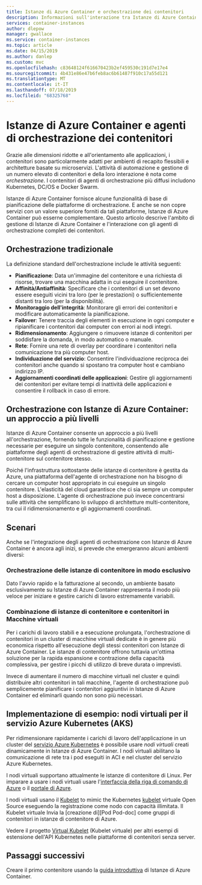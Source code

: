 ```yaml
---
title: Istanze di Azure Container e orchestrazione dei contenitori
description: Informazioni sull'interazione tra Istanze di Azure Container e agenti di orchestrazione dei contenitori.
services: container-instances
author: dlepow
manager: gwallace
ms.service: container-instances
ms.topic: article
ms.date: 04/15/2019
ms.author: danlep
ms.custom: mvc
ms.openlocfilehash: c83648124f616670423b2ef459530c191d7e17e4
ms.sourcegitcommit: 4b431e86e47b6feb8ac6b61487f910c17a55d121
ms.translationtype: MT
ms.contentlocale: it-IT
ms.lasthandoff: 07/18/2019
ms.locfileid: "68325768"
---
```

# <a name="azure-container-instances-and-container-orchestrators"></a>Istanze di Azure Container e agenti di orchestrazione dei contenitori

Grazie alle dimensioni ridotte e all'orientamento alle applicazioni, i contenitori sono particolarmente adatti per ambienti di recapito flessibili e architetture basate su microservizi. L'attività di automazione e gestione di un numero elevato di contenitori e della loro interazione è nota come *orchestrazione*. I contenitori di agenti di orchestrazione più diffusi includono Kubernetes, DC/OS e Docker Swarm.

Istanze di Azure Container fornisce alcune funzionalità di base di pianificazione delle piattaforme di orchestrazione. E anche se non copre servizi con un valore superiore forniti da tali piattaforme, Istanze di Azure Container può esserne complementare. Questo articolo descrive l'ambito di gestione di Istanze di Azure Container e l'interazione con gli agenti di orchestrazione completi dei contenitori.

## <a name="traditional-orchestration"></a>Orchestrazione tradizionale

La definizione standard dell'orchestrazione include le attività seguenti:

- **Pianificazione**: Data un'immagine del contenitore e una richiesta di risorse, trovare una macchina adatta in cui eseguire il contenitore.
- **Affinità/Antiaffinità**: Specificare che i contenitori di un set devono essere eseguiti vicini tra loro (per le prestazioni) o sufficientemente distanti tra loro (per la disponibilità).
- **Monitoraggio dell'integrità**: Monitorare gli errori dei contenitori e modificare automaticamente la pianificazione.
- **Failover**: Tenere traccia degli elementi in esecuzione in ogni computer e ripianificare i contenitori dai computer con errori ai nodi integri.
- **Ridimensionamento**: Aggiungere o rimuovere istanze di contenitori per soddisfare la domanda, in modo automatico o manuale.
- **Rete**: Fornire una rete di overlay per coordinare i contenitori nella comunicazione tra più computer host.
- **Individuazione del servizio**: Consentire l'individuazione reciproca dei contenitori anche quando si spostano tra computer host e cambiano indirizzo IP.
- **Aggiornamenti coordinati delle applicazioni**: Gestire gli aggiornamenti dei contenitori per evitare tempi di inattività delle applicazioni e consentire il rollback in caso di errore.

## <a name="orchestration-with-azure-container-instances-a-layered-approach"></a>Orchestrazione con Istanze di Azure Container: un approccio a più livelli

Istanze di Azure Container consente un approccio a più livelli all'orchestrazione, fornendo tutte le funzionalità di pianificazione e gestione necessarie per eseguire un singolo contenitore, consentendo alle piattaforme degli agenti di orchestrazione di gestire attività di multi-contenitore sul contenitore stesso.

Poiché l'infrastruttura sottostante delle istanze di contenitore è gestita da Azure, una piattaforma dell'agente di orchestrazione non ha bisogno di cercare un computer host appropriato in cui eseguire un singolo contenitore. L'elasticità del cloud garantisce che ci sia sempre un computer host a disposizione. L'agente di orchestrazione può invece concentrarsi sulle attività che semplificano lo sviluppo di architetture multi-contenitore, tra cui il ridimensionamento e gli aggiornamenti coordinati.

## <a name="scenarios"></a>Scenari

Anche se l'integrazione degli agenti di orchestrazione con Istanze di Azure Container è ancora agli inizi, si prevede che emergeranno alcuni ambienti diversi:

### <a name="orchestration-of-container-instances-exclusively"></a>Orchestrazione delle istanze di contenitore in modo esclusivo

Dato l'avvio rapido e la fatturazione al secondo, un ambiente basato esclusivamente su Istanze di Azure Container rappresenta il modo più veloce per iniziare e gestire carichi di lavoro estremamente variabili.

### <a name="combination-of-container-instances-and-containers-in-virtual-machines"></a>Combinazione di istanze di contenitore e contenitori in Macchine virtuali

Per i carichi di lavoro stabili e a esecuzione prolungata, l'orchestrazione di contenitori in un cluster di macchine virtuali dedicate è in genere più economica rispetto all'esecuzione degli stessi contenitori con Istanze di Azure Container. Le istanze di contenitore offrono tuttavia un'ottima soluzione per la rapida espansione e contrazione della capacità complessiva, per gestire i picchi di utilizzo di breve durata o imprevisti.

Invece di aumentare il numero di macchine virtuali nel cluster e quindi distribuire altri contenitori in tali macchine, l'agente di orchestrazione può semplicemente pianificare i contenitori aggiuntivi in Istanze di Azure Container ed eliminarli quando non sono più necessari.

## <a name="sample-implementation-virtual-nodes-for-azure-kubernetes-service-aks"></a>Implementazione di esempio: nodi virtuali per il servizio Azure Kubernetes (AKS)

Per ridimensionare rapidamente i carichi di lavoro dell'applicazione in un cluster del [servizio Azure Kubernetes](../aks/intro-kubernetes.md) è possibile usare *nodi virtuali* creati dinamicamente in Istanze di Azure Container. I nodi virtuali abilitano la comunicazione di rete tra i pod eseguiti in ACI e nel cluster del servizio Azure Kubernetes. 

I nodi virtuali supportano attualmente le istanze di contenitore di Linux. Per imparare a usare i nodi virtuali usare l'[interfaccia della riga di comando di Azure](https://go.microsoft.com/fwlink/?linkid=2047538) o il [portale di Azure](https://go.microsoft.com/fwlink/?linkid=2047545).

I nodi virtuali usano il [Kubelet][aci-connector-k8s] to mimic the Kubernetes [kubelet][kubelet-doc] virtuale Open Source eseguendo la registrazione come nodo con capacità illimitata. Il Kubelet virtuale Invia la [creazione di][Pod Pod-doc] come gruppi di contenitori in istanze di contenitore di Azure.

Vedere il progetto [Virtual Kubelet](https://github.com/virtual-kubelet/virtual-kubelet) (Kubelet virtuale) per altri esempi di estensione dell'API Kubernetes nelle piattaforme di contenitori senza server.

## <a name="next-steps"></a>Passaggi successivi

Creare il primo contenitore usando la [guida introduttiva](container-instances-quickstart.md) di Istanze di Azure Container.

<!-- IMAGES -->

<!-- LINKS -->
[aci-connector-k8s]: https://github.com/virtual-kubelet/virtual-kubelet/tree/master/providers/azure
[kubelet-doc]: https://kubernetes.io/docs/admin/kubelet/
[pod-doc]: https://kubernetes.io/docs/concepts/workloads/pods/pod/